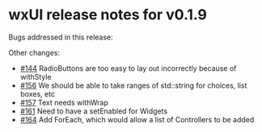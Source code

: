 # wxUI release notes for v0.1.9

Bugs addressed in this release:

Other changes:

* [#144](../../issues/144) RadioButtons are too easy to lay out incorrectly because of withStyle
* [#156](../../issues/156) We should be able to take ranges of std::string for choices, list boxes, etc
* [#157](../../issues/157) Text needs withWrap
* [#161](../../issues/161) Need to have a setEnabled for Widgets
* [#164](../../issues/164) Add ForEach, which would allow a list of Controllers to be added

